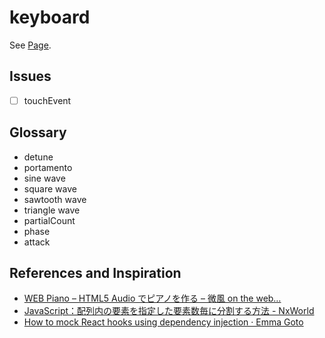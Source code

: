 # keyboard

See [Page](https://l1ck0h.github.io/keyboard/).

## Issues

- [ ] touchEvent

## Glossary

- detune
- portamento
- sine wave
- square wave
- sawtooth wave
- triangle wave
- partialCount
- phase
- attack

## References and Inspiration

- [WEB Piano – HTML5 Audio でピアノを作る – 微風 on the web…](https://web-breeze.net/web-piano-html5audio/)
- [JavaScript：配列内の要素を指定した要素数毎に分割する方法 - NxWorld](https://www.nxworld.net/js-array-chunk.html)
- [How to mock React hooks using dependency injection · Emma Goto](https://www.emgoto.com/react-dependency-injection/)
